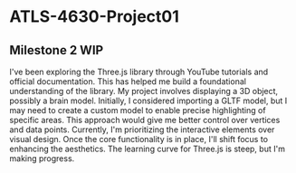 # ATLS-4630-Project01
## Milestone 2 WIP
I've been exploring the Three.js library through YouTube tutorials and official documentation. This has helped me build a foundational understanding of the library. My project involves displaying a 3D object, possibly a brain model. Initially, I considered importing a GLTF model, but I may need to create a custom model to enable precise highlighting of specific areas. This approach would give me better control over vertices and data points. Currently, I'm prioritizing the interactive elements over visual design. Once the core functionality is in place, I'll shift focus to enhancing the aesthetics. The learning curve for Three.js is steep, but I'm making progress.
